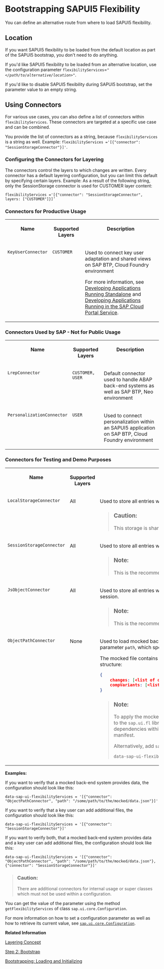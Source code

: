 <!-- loio642dab291a7b47ec9d46c39b3c482aba -->

# Bootstrapping SAPUI5 Flexibility

You can define an alternative route from where to load SAPUI5 flexibility.



<a name="loio642dab291a7b47ec9d46c39b3c482aba__section_ch4_3bf_pkb"/>

## Location

If you want SAPUI5 flexibility to be loaded from the default location as part of the SAPUI5 bootstrap, you don't need to do anything.

If you'd like SAPUI5 flexibility to be loaded from an alternative location, use the configuration parameter `flexibilityServices`=<code>"<i class="varname">&lt;/path/to/alternative/location&gt;</i>"</code>.

If you'd like to disable SAPUI5 flexibility during SAPUI5 bootstrap, set the parameter value to an empty string.



<a name="loio642dab291a7b47ec9d46c39b3c482aba__section_dwl_nbf_pkb"/>

## Using Connectors

For various use cases, you can also define a list of connectors within `flexibilityServices`. These connectors are targeted at a specific use case and can be combined.

You provide the list of connectors as a string, because `flexibilityServices` is a string as well. Example: `flexibilityServices ='[{"connector": "SessionStorageConnector"}]'`.



### Configuring the Connectors for Layering

The connectors control the layers to which changes are written. Every connector has a default layering configuration, but you can limit this default by specifying certain layers. Example: As a result of the following string, only the SessionStorage connector is used for CUSTOMER layer content:

`flexibilityServices ='[{"connector": "SessionStorageConnector", layers: ["CUSTOMER"]}]’`



### Connectors for Productive Usage


<table>
<tr>
<th valign="top">

Name

</th>
<th valign="top">

Supported Layers

</th>
<th valign="top">

Description

</th>
</tr>
<tr>
<td valign="top">

`KeyUserConnector`

</td>
<td valign="top">

`CUSTOMER`

</td>
<td valign="top">

Used to connect key user adaptation and shared views on SAP BTP, Cloud Foundry environment

For more information, see [Developing Applications Running Standalone](https://help.sap.com/docs/UI5_FLEXIBILITY_KEY_USER/0f8b49c4dfc94bc0bda25a19aa93d5b2/7f1c8c8aa7e1487a9d79a0b001e8060b.html/?&version=Cloud#adding-sapui5-flexibility-services-to-the-sapui5-bootstrap) and [Developing Applications Running in the SAP Cloud Portal Service](https://help.sap.com/docs/UI5_FLEXIBILITY_KEY_USER/0f8b49c4dfc94bc0bda25a19aa93d5b2/55433c585c5a43ef96d9b8d4bc4bc464.html/?&version=Cloud#adding-sapui5-flexibility-services-to-the-sapui5-bootstrap).

</td>
</tr>
</table>



### Connectors Used by SAP - Not for Public Usage


<table>
<tr>
<th valign="top">

Name

</th>
<th valign="top">

Supported Layers

</th>
<th valign="top">

Description

</th>
</tr>
<tr>
<td valign="top">

`LrepConnector`

</td>
<td valign="top">

`CUSTOMER, USER`

</td>
<td valign="top">

Default connector used to handle ABAP back-end systems as well as SAP BTP, Neo environment

</td>
</tr>
<tr>
<td valign="top">

`PersonalizationConnector`

</td>
<td valign="top">

`USER`

</td>
<td valign="top">

Used to connect personalization within an SAPUI5 application on SAP BTP, Cloud Foundry environment

</td>
</tr>
</table>



### Connectors for Testing and Demo Purposes


<table>
<tr>
<th valign="top">

Name

</th>
<th valign="top">

Supported Layers

</th>
<th valign="top">

Description

</th>
</tr>
<tr>
<td valign="top">

`LocalStorageConnector`

</td>
<td valign="top">

All

</td>
<td valign="top">

Used to store all entries within the local storage of the browser.

> ### Caution:  
> This storage is shared in case of parallel testing.



</td>
</tr>
<tr>
<td valign="top">

`SessionStorageConnector`

</td>
<td valign="top">

All

</td>
<td valign="top">

Used to store all entries within the session storage of the browser.

> ### Note:  
> This is the recommended connector for testing.



</td>
</tr>
<tr>
<td valign="top">

`JsObjectConnector`

</td>
<td valign="top">

All

</td>
<td valign="top">

Used to store all entries within a JSON object persisting only for the session.

> ### Note:  
> This is the recommended connector for testing.



</td>
</tr>
<tr>
<td valign="top">

`ObjectPathConnector`

</td>
<td valign="top">

None

</td>
<td valign="top">

Used to load mocked back-end responses. It needs an additional parameter `path`, which specifies the absolute path to the mock file.

The mocked file contains the data as JSON with the following structure:

```json
{
    changes: [<list of changes as JSON>],
    compVariants: [<list of filters for comp controls as JSON>]
}

```

> ### Note:  
> To apply the mocked data correctly, you need a dependency to the `sap.ui.fl` library. You can establish this through dependencies within the used libraries or via the applications manifest.
> 
> Alternatively, add `sap.ui.fl` to the bootstrap of the test setup:
> 
> ```html
> data-sap-ui-flexibilityServices = '…,sap.ui.fl'
> ```



</td>
</tr>
</table>

**Examples:**

If you want to verify that a mocked back-end system provides data, the configuration should look like this:

```
data-sap-ui-flexibilityServices = '[{"connector": "ObjectPathConnector", "path": "/some/path/to/the/mocked/data.json"}]'
```

If you want to verify that a key user can add additional files, the configuration should look like this:

```
data-sap-ui-flexibilityServices = '[{"connector": "SessionStorageConnector"}]'
```

If you want to verify both, that a mocked back-end system provides data and a key user can add additional files, the configuration should look like this:

```
data-sap-ui-flexibilityServices = '[{"connector": "ObjectPathConnector", "path": "/some/path/to/the/mocked/data.json"},{"connector": "SessionStorageConnector"}]'
```

> ### Caution:  
> There are additional connectors for internal usage or super classes which must not be used within a configuration.



You can get the value of the parameter using the method `getFlexibilityServices` of class `sap.ui.core.Configuration`.

For more information on how to set a configuration parameter as well as how to retrieve its current value, see [`sap.ui.core.Configuration`](https://ui5.sap.com/#/api/sap.ui.core.Configuration).

**Related Information**  


[Layering Concept](layering-concept-9e63057.md "SAPUI5 flexibility uses a consistent layering concept to store the UI changes as semantic delta information. This layering concept applies consistently to all users of SAPUI5 flexibility (end users, key users, and developers).")

[Step 2: Bootstrap](../03_Get-Started/step-2-bootstrap-fe12df2.md "Before we can do something with SAPUI5, we need to load and initialize it. This process of loading and initializing SAPUI5 is called bootstrapping. Once this bootstrapping is finished, we simply display an alert.")

[Bootstrapping: Loading and Initializing](bootstrapping-loading-and-initializing-a04b0d1.md "To use SAPUI5 features in your HTML page, you have to load and initialize the SAPUI5 library.")

